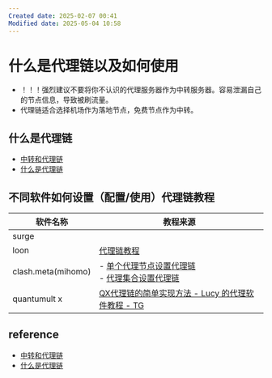 ```yaml
---
Created date: 2025-02-07 00:41
Modified date: 2025-05-04 10:58
---
```

# 什么是代理链以及如何使用
- ！！！强烈建议不要将你不认识的代理服务器作为中转服务器。容易泄漏自己的节点信息，导致被刷流量。
- 代理链适合选择机场作为落地节点，免费节点作为中转。

## 什么是代理链
- [中转和代理链](https://github.com/LaolunsiG/XiaoE_PCR/blob/main/Agency_Wiki/%E4%B8%AD%E8%BD%AC%E5%92%8C%E4%BB%A3%E7%90%86%E9%93%BE/%E4%B8%AD%E8%BD%AC-%E4%BB%A3%E7%90%86%E9%93%BE.pdf)
- [什么是代理链](https://github.com/LaolunsiG/XiaoE_PCR/blob/main/Agency_Wiki/%E4%B8%AD%E8%BD%AC-%E4%BB%A3%E7%90%86%E9%93%BE.pdf)

## 不同软件如何设置（配置/使用）代理链教程

| 软件名称               | 教程来源                                                                                                                             |
| ------------------ | -------------------------------------------------------------------------------------------------------------------------------- |
| surge              |                                                                                                                                  |
| loon               | [代理链教程](https://coffee-elderberry-22b.notion.site/a48b7ec42e704b95bff9ba6396785bd4)                                              |
| clash.meta(mihomo) | - [单个代理节点设置代理链](https://wiki.metacubex.one/config/proxies/)<br>- [代理集合设置代理链](https://wiki.metacubex.one/config/proxy-providers/) |
| quantumult x       | [QX代理链的简单实现方法 - Lucy 的代理软件教程 - TG](https://t.me/Luca_Some/272)                                                                   |

## reference
- [中转和代理链](https://github.com/LaolunsiG/XiaoE_PCR/blob/main/Agency_Wiki/%E4%B8%AD%E8%BD%AC%E5%92%8C%E4%BB%A3%E7%90%86%E9%93%BE/%E4%B8%AD%E8%BD%AC-%E4%BB%A3%E7%90%86%E9%93%BE.pdf)
- [什么是代理链](https://github.com/LaolunsiG/XiaoE_PCR/blob/main/Agency_Wiki/%E4%B8%AD%E8%BD%AC-%E4%BB%A3%E7%90%86%E9%93%BE.pdf)